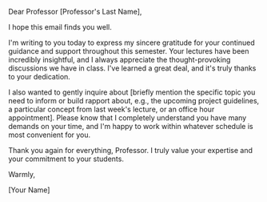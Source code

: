 Dear Professor [Professor's Last Name],

I hope this email finds you well.

I'm writing to you today to express my sincere gratitude for your continued guidance and support throughout this semester. Your lectures have been incredibly insightful, and I always appreciate the thought-provoking discussions we have in class. I've learned a great deal, and it's truly thanks to your dedication.

I also wanted to gently inquire about [briefly mention the specific topic you need to inform or build rapport about, e.g., the upcoming project guidelines, a particular concept from last week's lecture, or an office hour appointment]. Please know that I completely understand you have many demands on your time, and I'm happy to work within whatever schedule is most convenient for you.

Thank you again for everything, Professor. I truly value your expertise and your commitment to your students.

Warmly,

[Your Name]